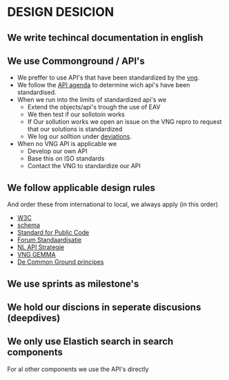 # DESIGN DESICION

## We write techincal documentation in english

## We use Commonground / API's
- We preffer to use API's that have been standardized by the [vng](https://vng.nl/nieuws/standaardisatieproces-voor-apis).
- We follow the [API agenda](https://www.gemmaonline.nl/index.php/Ontwikkelagenda_API-standaarden) to determine wich api's have been standardised.
- When we run into the limits of standardized api's we
  - Extend the objects/api's trough the use of EAV
  - We then test if our sollotoin works
  - If Our sollution works we open an issue on the VNG repro to request that our solutions is standardized
  - We log our solltion under [deviations](deviations.md).
- When no VNG API is applicable we 
  - Develop our own API
  - Base this on ISO standards
  - Contact the VNG to standardize our API

## We follow applicable design rules
And order these from international to local, we always apply (in this order)

- [W3C](https://www.w3.org) 
- [schema](https://schema.org/)
- [Standard for Public Code](https://standard.publiccode.net)
- [Forum Standaardisatie](https://www.forumstandaardisatie.nl/open-standaarden)
- [NL API Strategie](https://docs.geostandaarden.nl/api/API-Strategie/)
- [VNG GEMMA](https://vng.nl/projecten/gemeentelijke-model-architectuur-gemma)
- [De Common Ground principes](https://commonground.nl/cms/view/12f73f0d-ae26-4021-ba52-849eef37d11f/de-common-ground-principes)

## We use sprints as milestone's

## We hold our discions in seperate discusions (deepdives)

## We only use Elastich search in search components
For al other components we use the API's directly